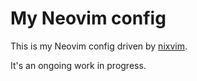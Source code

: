 # My Neovim config

This is my Neovim config driven by [nixvim](https://github.com/nix-community/nixvim).

It's an ongoing work in progress.

